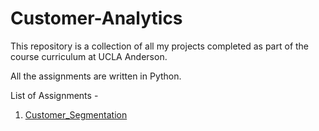 # Customer-Analytics

This repository is a collection of all my projects completed as part of the course curriculum at UCLA Anderson.

All the assignments are written in Python.

List of Assignments -

1. [Customer_Segmentation](https://github.com/Aayushi-UCLA/Customer-Analytics/tree/master/Customer-Segmentation)
